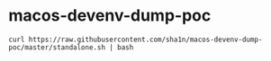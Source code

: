 # macos-devenv-dump-poc

`curl https://raw.githubusercontent.com/sha1n/macos-devenv-dump-poc/master/standalone.sh | bash`
